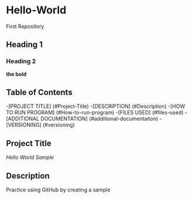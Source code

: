 # Hello-World
First Repository
## Heading 1
### Heading 2
**the bold**

## Table of Contents

-[PROJECT TITLE] (#Project-Title)
-[DESCRIPTION] (#Description)
-[HOW TO RUN PROGRAM] (#How-to-run-program)
-[FILES USED] (#files-used)
-[ADDITIONAL DOCUMENTATION] (#additional-documentaiton)
-[VERSIONING] (#versioning)

## Project Title

*Hello World Sample*

## Description 

Practice using GitHub by creating a sample 
